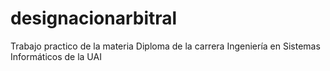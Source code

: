 # designacionarbitral
Trabajo practico de la materia Diploma de la carrera Ingeniería en Sistemas Informáticos de la UAI
